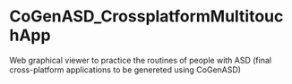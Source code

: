 # CoGenASD_CrossplatformMultitouchApp

Web graphical viewer to practice the routines of people with ASD (final cross-platform applications to be genereted using CoGenASD)
